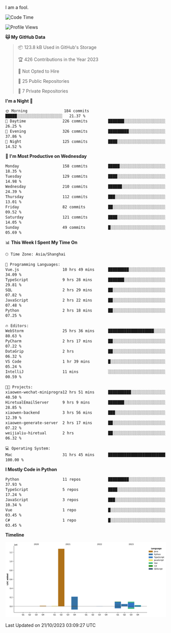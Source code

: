 I am a fool.

<!--START_SECTION:waka-->
![Code Time](http://img.shields.io/badge/Code%20Time-809%20hrs%2039%20mins-blue)

![Profile Views](http://img.shields.io/badge/Profile%20Views-0-blue)

**🐱 My GitHub Data** 

> 📦 123.8 kB Used in GitHub's Storage 
 > 
> 🏆 426 Contributions in the Year 2023
 > 
> 🚫 Not Opted to Hire
 > 
> 📜 25 Public Repositories 
 > 
> 🔑 7 Private Repositories 
 > 
**I'm a Night 🦉** 

```text
🌞 Morning                184 commits         █████░░░░░░░░░░░░░░░░░░░░   21.37 % 
🌆 Daytime                226 commits         ███████░░░░░░░░░░░░░░░░░░   26.25 % 
🌃 Evening                326 commits         █████████░░░░░░░░░░░░░░░░   37.86 % 
🌙 Night                  125 commits         ████░░░░░░░░░░░░░░░░░░░░░   14.52 % 
```
📅 **I'm Most Productive on Wednesday** 

```text
Monday                   158 commits         █████░░░░░░░░░░░░░░░░░░░░   18.35 % 
Tuesday                  129 commits         ████░░░░░░░░░░░░░░░░░░░░░   14.98 % 
Wednesday                210 commits         ██████░░░░░░░░░░░░░░░░░░░   24.39 % 
Thursday                 112 commits         ███░░░░░░░░░░░░░░░░░░░░░░   13.01 % 
Friday                   82 commits          ██░░░░░░░░░░░░░░░░░░░░░░░   09.52 % 
Saturday                 121 commits         ████░░░░░░░░░░░░░░░░░░░░░   14.05 % 
Sunday                   49 commits          █░░░░░░░░░░░░░░░░░░░░░░░░   05.69 % 
```


📊 **This Week I Spent My Time On** 

```text
🕑︎ Time Zone: Asia/Shanghai

💬 Programming Languages: 
Vue.js                   10 hrs 49 mins      █████████░░░░░░░░░░░░░░░░   34.09 % 
TypeScript               9 hrs 28 mins       ███████░░░░░░░░░░░░░░░░░░   29.81 % 
SQL                      2 hrs 29 mins       ██░░░░░░░░░░░░░░░░░░░░░░░   07.82 % 
JavaScript               2 hrs 22 mins       ██░░░░░░░░░░░░░░░░░░░░░░░   07.48 % 
Python                   2 hrs 18 mins       ██░░░░░░░░░░░░░░░░░░░░░░░   07.25 % 

🔥 Editors: 
WebStorm                 25 hrs 36 mins      ████████████████████░░░░░   80.63 % 
PyCharm                  2 hrs 17 mins       ██░░░░░░░░░░░░░░░░░░░░░░░   07.22 % 
DataGrip                 2 hrs               ██░░░░░░░░░░░░░░░░░░░░░░░   06.32 % 
VS Code                  1 hr 39 mins        █░░░░░░░░░░░░░░░░░░░░░░░░   05.24 % 
IntelliJ                 11 mins             ░░░░░░░░░░░░░░░░░░░░░░░░░   00.59 % 

🐱‍💻 Projects: 
xiaowen-wechat-miniprogra12 hrs 51 mins      ██████████░░░░░░░░░░░░░░░   40.50 % 
HiretualEmailServer      9 hrs 9 mins        ███████░░░░░░░░░░░░░░░░░░   28.85 % 
xiaowen-backend          3 hrs 56 mins       ███░░░░░░░░░░░░░░░░░░░░░░   12.39 % 
xiaowen-generate-server  2 hrs 17 mins       ██░░░░░░░░░░░░░░░░░░░░░░░   07.22 % 
weijialiu-hiretual       2 hrs               ██░░░░░░░░░░░░░░░░░░░░░░░   06.32 % 

💻 Operating System: 
Mac                      31 hrs 45 mins      █████████████████████████   100.00 % 
```

**I Mostly Code in Python** 

```text
Python                   11 repos            █████████░░░░░░░░░░░░░░░░   37.93 % 
TypeScript               5 repos             ████░░░░░░░░░░░░░░░░░░░░░   17.24 % 
JavaScript               3 repos             ███░░░░░░░░░░░░░░░░░░░░░░   10.34 % 
Vue                      1 repo              █░░░░░░░░░░░░░░░░░░░░░░░░   03.45 % 
C#                       1 repo              █░░░░░░░░░░░░░░░░░░░░░░░░   03.45 % 
```



**Timeline**

![Lines of Code chart](https://raw.githubusercontent.com/VeejaLiu/VeejaLiu/master/assets/bar_graph.png)


 Last Updated on 21/10/2023 03:09:27 UTC
<!--END_SECTION:waka-->
